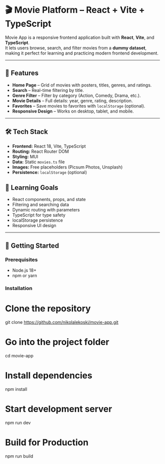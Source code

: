 # 🎬 Movie Platform – React + Vite + TypeScript

Movie App is a responsive frontend application built with **React**, **Vite**, and **TypeScript**.  
It lets users browse, search, and filter movies from a **dummy dataset**, making it perfect for learning and practicing modern frontend development.

---

## 🚀 Features

- **Home Page** – Grid of movies with posters, titles, genres, and ratings.
- **Search** – Real-time filtering by title.
- **Genre Filter** – Filter by category (Action, Comedy, Drama, etc.).
- **Movie Details** – Full details: year, genre, rating, description.
- **Favorites** – Save movies to favorites with `localStorage` (optional).
- **Responsive Design** – Works on desktop, tablet, and mobile.

---

## 🛠 Tech Stack

- **Frontend:** React 18, Vite, TypeScript
- **Routing:** React Router DOM
- **Styling:** MUI
- **Data:** Static `movies.ts` file
- **Images:** Free placeholders (Picsum Photos, Unsplash)
- **Persistence:** `localStorage` (optional)

## 🎯 Learning Goals

- React components, props, and state
- Filtering and searching data
- Dynamic routing with parameters
- TypeScript for type safety
- localStorage persistence
- Responsive UI design

---

## 📌 Getting Started

### Prerequisites

- Node.js 18+
- npm or yarn

### Installation

# Clone the repository

git clone https://github.com/nikolalekoski/movie-app.git

# Go into the project folder

cd movie-app

# Install dependencies

npm install

# Start development server

npm run dev

# Build for Production

npm run build
